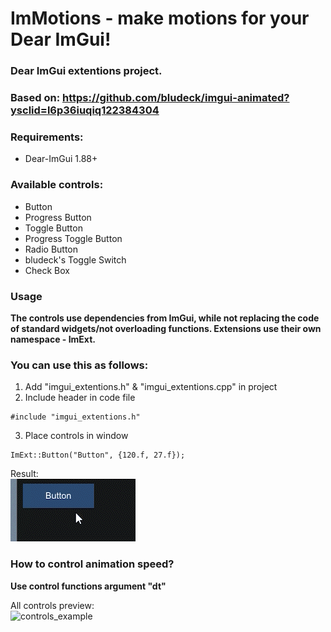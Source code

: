 ImMotions - make motions for your Dear ImGui!
=====

### Dear ImGui extentions project.

### Based on: https://github.com/bludeck/imgui-animated?ysclid=l6p36iuqiq122384304

### Requirements:
 - Dear-ImGui 1.88+

### Available controls:
 - Button
 - Progress Button
 - Toggle Button
 - Progress Toggle Button
 - Radio Button
 - bludeck's Toggle Switch
 - Check Box

### Usage

**The controls use dependencies from ImGui, while not replacing the code of standard widgets/not overloading functions.
Extensions use their own namespace - ImExt.**

### You can use this as follows: 

 1. Add "imgui_extentions.h" & "imgui_extentions.cpp" in project
 2. Include header in code file
```
#include "imgui_extentions.h"
```
 3. Place controls in window
```
ImExt::Button("Button", {120.f, 27.f});
```
Result:
<br>![button_example](https://github.com/VfxFly/ImMotion/blob/690cd0c802e56d2b48152d6e150a31205e93c926/Resources/Button.gif)

### How to control animation speed?
**Use control functions argument "dt"**

All controls preview:
<br>![controls_example](https://github.com/VfxFly/ImMotion/blob/76f4480b84a368058dd831015a7bbd43e7e95047/Resources/ImMotion.gif)
